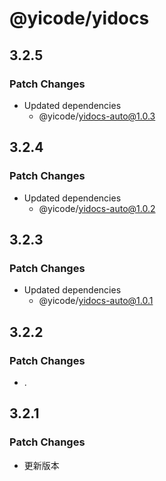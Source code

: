 # @yicode/yidocs

## 3.2.5

### Patch Changes

-   Updated dependencies
    -   @yicode/yidocs-auto@1.0.3

## 3.2.4

### Patch Changes

-   Updated dependencies
    -   @yicode/yidocs-auto@1.0.2

## 3.2.3

### Patch Changes

-   Updated dependencies
    -   @yicode/yidocs-auto@1.0.1

## 3.2.2

### Patch Changes

-   .

## 3.2.1

### Patch Changes

-   更新版本

